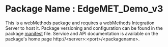 # Package Name : EdgeMET_Demo_v3
This is a webMethods package and requires a webMethods Integration Server to host it. Package versioning and configuration can be found in the package [manifest](./EdgeMET_Demo_v3/manifest.v3) file. Service and API documentation is available on the package's home page http://&lt;server&gt;:&lt;port&gt;/&lt;packagename>.